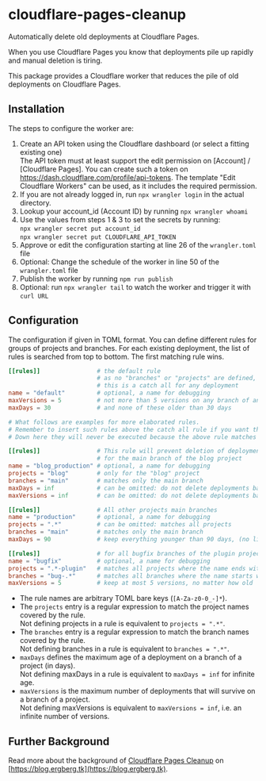 # cloudflare-pages-cleanup

Automatically delete old deployments at Cloudflare Pages.

When you use Cloudflare Pages you know that deployments pile up rapidly and manual deletion is 
tiring.

This package provides a Cloudflare worker that reduces the pile of old deployments on Cloudflare Pages.

## Installation

The steps to configure the worker are:
1. Create an API token using the Cloudflare dashboard (or select a fitting existing one)\
   The API token must at least support the edit permission on [Account] / [Cloudflare Pages].
   You can create such a token on https://dash.cloudflare.com/profile/api-tokens. 
   The template "Edit Cloudflare Workers" can be used, as it includes the required permission.
2. If you are not already logged in, run `npx wrangler login` in the actual directory.
3. Lookup your account_id (Account ID) by running `npx wrangler whoami`
4. Use the values from steps 1 & 3 to set the secrets by running:\
   `npx wrangler secret put account_id`\
   `npx wrangler secret put CLOUDFLARE_API_TOKEN`
5. Approve or edit the configuration starting at line 26 of the `wrangler.toml` file 
6. Optional: Change the schedule of the worker in line 50 of the `wrangler.toml` file
7. Publish the worker by running `npm run publish`
8. Optional: run `npx wrangler tail` to watch the worker and trigger it with `curl URL`

## Configuration

The configuration if given in TOML format. You can define different rules for groups of projects and branches. For each existing deployment, the list of rules is searched from top to bottom. The first matching rule wins.

```toml
[[rules]]                # the default rule
                         # as no "branches" or "projects" are defined, 
                         # this is a catch all for any deployment 
name = "default"         # optional, a name for debugging 
maxVersions = 5          # not more than 5 versions on any branch of any project
maxDays = 30             # and none of these older than 30 days

# What follows are examples for more elaborated rules.
# Remember to insert such rules above the catch all rule if you want them to take effect.
# Down here they will never be executed because the above rule matches all projects and all branches.

[[rules]]                # This rule will prevent deletion of deployments 
                         # for the main branch of the blog project
name = "blog_production" # optional, a name for debugging
projects = "blog"        # only for the "blog" project
branches = "main"        # matches only the main branch
maxDays = inf            # can be omitted: do not delete deployments based on age
maxVersions = inf        # can be omitted: do not delete deployments based on number of versions 

[[rules]]                # All other projects main branches
name = "production"      # optional, a name for debugging
projects = ".*"          # can be omitted: matches all projects
branches = "main"        # matches only the main branch
maxDays = 90             # keep everything younger than 90 days, (no limit on number of versions)

[[rules]]                # for all bugfix branches of the plugin projects
name = "bugfix"          # optional, a name for debugging
projects = ".*-plugin"   # matches all projects where the name ends with "-plugin"
branches = "bug-.*"      # matches all branches where the name starts with "bug-"
maxVersions = 5          # keep at most 5 versions, no matter how old
```

- The rule names are arbitrary TOML bare keys (`[A-Za-z0-0_-]*`).
- The `projects` entry is a regular expression to match the project names covered by the rule.\
  Not defining projects in a rule is equivalent to `projects = ".*"`.
- The `branches` entry is a regular expression to match the branch names covered by the rule.\
  Not defining branches in a rule is equivalent to `branches = ".*"`.
- `maxDays` defines the maximum age of a deployment on a branch of a project (in days).\
  Not defining maxDays in a rule is equivalent to `maxDays = inf` for infinite age.
- `maxVersions` is the maximum number of deployments that will survive on a branch of a project.\
  Not defining maxVersions is equivalent to `maxVersions = inf`, i.e. an infinite number of versions.


## Further Background
Read more about the background of [Cloudflare Pages Cleanup](https://blog.ergberg.tk/function/cicd#cleaning-up-old-pages-deployments) on [https://blog.ergberg.tk](https://blog.ergberg.tk).
